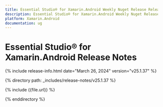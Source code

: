 ```yaml
---
title: Essential Studio® for Xamarin.Android Weekly Nuget Release Release Notes  
description: Essential Studio® for Xamarin.Android Weekly Nuget Release Release Notes  
platform: Xamarin.Android
documentation: ug
---
```


# Essential Studio® for Xamarin.Android  Release Notes  

{% include release-info.html date="March 26, 2024"  version="v25.1.37" %} 

{% directory path: _includes/release-notes/v25.1.37 %}

{% include {{file.url}} %}

{% enddirectory %}